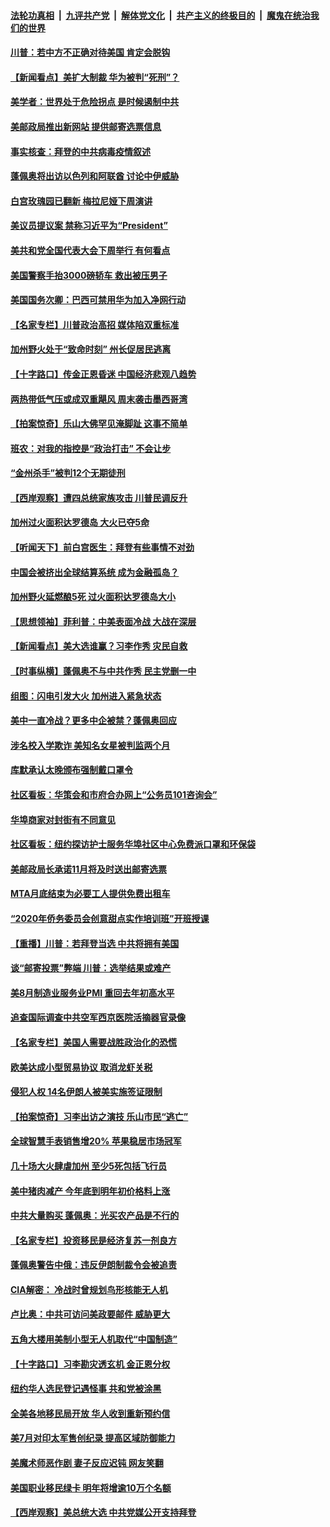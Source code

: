 ####  [法轮功真相](../../../../basic/blob/master/README.md?t=08231031) &nbsp;|&nbsp; [九评共产党](../../../../9ping.md/blob/master/README.md?t=08231031) &nbsp;|&nbsp; [解体党文化](../../../../jtdwh.md/blob/master/README.md?t=08231031)  &nbsp;|&nbsp; [共产主义的终极目的](../../../../gczydzjmd.md/blob/master/README.md?t=08231031) &nbsp;|&nbsp; [魔鬼在统治我们的世界](../../../../mgztzwmdsj.md/blob/master/README.md?t=08231031) 

#### [川普：若中方不正确对待美国 肯定会脱钩](../pages/nsc412/n12350764.md?t=08231031) 

#### [【新闻看点】美扩大制裁 华为被判“死刑”？](../pages/nsc412/n12350600.md?t=08231031) 

#### [美学者：世界处于危险拐点 是时候遏制中共](../pages/nsc412/n12350671.md?t=08231031) 

#### [美邮政局推出新网站 提供邮寄选票信息](../pages/nsc412/n12350703.md?t=08231031) 

#### [事实核查：拜登的中共病毒疫情叙述](../pages/nsc412/n12350468.md?t=08231031) 

#### [蓬佩奥将出访以色列和阿联酋 讨论中伊威胁](../pages/nsc412/n12350619.md?t=08231031) 

#### [白宫玫瑰园已翻新 梅拉尼娅下周演讲](../pages/nsc412/n12350568.md?t=08231031) 

#### [美议员提议案 禁称习近平为“President”](../pages/nsc412/n12350523.md?t=08231031) 

#### [美共和党全国代表大会下周举行 有何看点](../pages/nsc412/n12350365.md?t=08231031) 

#### [美国警察手抬3000磅轿车 救出被压男子](../pages/nsc412/n12350195.md?t=08231031) 

#### [美国国务次卿：巴西可禁用华为加入净网行动](../pages/nsc412/n12350213.md?t=08231031) 

#### [【名家专栏】川普政治高招 媒体陷双重标准](../pages/nsc412/n12349382.md?t=08231031) 

#### [加州野火处于“致命时刻” 州长促居民逃离](../pages/nsc412/n12350135.md?t=08231031) 

#### [【十字路口】传金正恩昏迷 中国经济悲观八趋势](../pages/nsc412/n12349392.md?t=08231031) 

#### [两热带低气压或成双重飓风 周末袭击墨西哥湾](../pages/nsc412/n12349702.md?t=08231031) 

#### [【拍案惊奇】乐山大佛罕见淹脚趾 这事不简单](../pages/nsc412/n12349649.md?t=08231031) 

#### [班农：对我的指控是“政治打击” 不会让步](../pages/nsc412/n12349324.md?t=08231031) 

#### [“金州杀手”被判12个无期徒刑](../pages/nsc412/n12349714.md?t=08231031) 

#### [【西岸观察】遭四总统家族攻击 川普民调反升](../pages/nsc412/n12349555.md?t=08231031) 

#### [加州过火面积达罗德岛 大火已夺5命](../pages/nsc412/n12349697.md?t=08231031) 

#### [【听闻天下】前白宫医生：拜登有些事情不对劲](../pages/nsc412/n12349515.md?t=08231031) 

#### [中国会被挤出全球结算系统 成为金融孤岛？](../pages/nsc412/n12349350.md?t=08231031) 

#### [加州野火延燃酿5死 过火面积达罗德岛大小](../pages/nsc412/n12349335.md?t=08231031) 

#### [【思想领袖】菲利普：中美表面冷战 大战在深层](../pages/nsc412/n12236849.md?t=08231031) 

#### [【新闻看点】美大选谁赢？习李作秀 灾民自救](../pages/nsc412/n12348932.md?t=08231031) 

#### [【时事纵横】蓬佩奥不与中共作秀 民主党删一中](../pages/nsc412/n12348691.md?t=08231031) 

#### [组图：闪电引发大火 加州进入紧急状态](../pages/nsc412/n12347946.md?t=08231031) 

#### [美中一直冷战？更多中企被禁？蓬佩奥回应](../pages/nsc412/n12348835.md?t=08231031) 

#### [涉名校入学欺诈 美知名女星被判监两个月](../pages/nsc412/n12349010.md?t=08231031) 

#### [库默承认太晚颁布强制戴口罩令](../pages/nsc412/n12349124.md?t=08231031) 

#### [社区看板：华策会和市府合办网上“公务员101咨询会”](../pages/nsc412/n12349081.md?t=08231031) 

#### [华埠商家对封街有不同意见](../pages/nsc412/n12349077.md?t=08231031) 

#### [社区看板：纽约探访护士服务华埠社区中心免费派口罩和环保袋](../pages/nsc412/n12349075.md?t=08231031) 

#### [美邮政局长承诺11月将及时送出邮寄选票](../pages/nsc412/n12348870.md?t=08231031) 

#### [MTA月底结束为必要工人提供免费出租车](../pages/nsc412/n12349050.md?t=08231031) 

#### [“2020年侨务委员会创意甜点实作培训班”开班授课](../pages/nsc412/n12349014.md?t=08231031) 

#### [【重播】川普：若拜登当选 中共将拥有美国](../pages/nsc412/n12348243.md?t=08231031) 

#### [谈“邮寄投票”弊端 川普：选举结果或难产](../pages/nsc412/n12348985.md?t=08231031) 

#### [美8月制造业服务业PMI 重回去年初高水平](../pages/nsc412/n12348804.md?t=08231031) 

#### [追查国际调查中共空军西京医院活摘器官录像](../pages/nsc412/n12348837.md?t=08231031) 

#### [【名家专栏】美国人需要战胜政治化的恐慌](../pages/nsc412/n12348139.md?t=08231031) 

#### [欧美达成小型贸易协议 取消龙虾关税](../pages/nsc412/n12348848.md?t=08231031) 

#### [侵犯人权 14名伊朗人被美实施签证限制](../pages/nsc412/n12348844.md?t=08231031) 

#### [【拍案惊奇】习李出访之演技 乐山市民“逃亡”](../pages/nsc412/n12348737.md?t=08231031) 

#### [全球智慧手表销售增20% 苹果稳居市场冠军](../pages/nsc412/n12348675.md?t=08231031) 

#### [几十场大火肆虐加州 至少5死包括飞行员](../pages/nsc412/n12348528.md?t=08231031) 

#### [美中猪肉减产 今年底到明年初价格料上涨](../pages/nsc412/n12348408.md?t=08231031) 

#### [中共大量购买 蓬佩奥：光买农产品是不行的](../pages/nsc412/n12348404.md?t=08231031) 

#### [【名家专栏】投资移民是经济复苏一剂良方](../pages/nsc412/n12348182.md?t=08231031) 

#### [蓬佩奥警告中俄：违反伊朗制裁令会被追责](../pages/nsc412/n12348204.md?t=08231031) 

#### [CIA解密： 冷战时曾规划鸟形核能无人机](../pages/nsc412/n12347720.md?t=08231031) 

#### [卢比奥：中共可访问美政要邮件 威胁更大](../pages/nsc412/n12348195.md?t=08231031) 

#### [五角大楼用美制小型无人机取代“中国制造”](../pages/nsc412/n12347938.md?t=08231031) 

#### [【十字路口】习李勘灾透玄机 金正恩分权](../pages/nsc412/n12346968.md?t=08231031) 

#### [纽约华人选民登记遇怪事 共和党被涂黑](../pages/nsc412/n12347285.md?t=08231031) 

#### [全美各地移民局开放 华人收到重新预约信](../pages/nsc412/n12347169.md?t=08231031) 

#### [美7月对印太军售创纪录 提高区域防御能力](../pages/nsc412/n12347769.md?t=08231031) 

#### [美魔术师恶作剧 妻子反应迟钝 网友笑翻](../pages/nsc412/n12347512.md?t=08231031) 

#### [美国职业移民绿卡 明年将增逾10万个名额](../pages/nsc412/n12347411.md?t=08231031) 

#### [【西岸观察】美总统大选 中共党媒公开支持拜登](../pages/nsc412/n12347067.md?t=08231031) 

